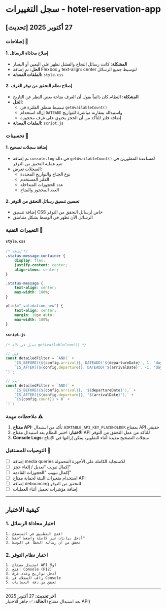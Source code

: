 # سجل التغييرات - hotel-reservation-app

## [تحديث] 27 أكتوبر 2025

### إصلاحات 🐛

#### 1. إصلاح محاذاة الرسائل
- **المشكلة:** كانت رسائل النجاح والفشل تظهر على اليمين أو اليسار
- **الحل:** تم إضافة Flexbox و text-align: center لتوسيط جميع الرسائل
- **الملفات المعدلة:** `style.css`

#### 2. إصلاح نظام التحقق من توفر الغرف
- **المشكلة:** النظام كان دائماً يقول أن الغرف متاحة بغض النظر عن التاريخ
- **الحل:** 
  - تبسيط منطق الفلترة في `getAvailableCount()`
  - إزالة استخدام `DATEADD` واستبداله بمقارنة مباشرة للتواريخ
  - إضافة فلتر للتأكد من أن الحجز يحتوي على غرف محجوزة
- **الملفات المعدلة:** `script.js`

### تحسينات 🚀

#### 1. إضافة سجلات تصحيح
- تم إضافة `console.log` في دالة `getAvailableCount()` لمساعدة المطورين في تتبع عملية التحقق من التوفر
- السجلات تعرض:
  - نوع الجناح والتواريخ المحددة
  - الفلتر المستخدم
  - عدد الحجوزات المتداخلة
  - العدد المحجوز والمتاح

#### 2. تحسين تنسيق رسائل التحقق من التوفر
- إضافة تنسيق CSS خاص لرسائل التحقق من التوفر
- الرسائل الآن تظهر في الوسط بشكل متناسق

### التغييرات التقنية 🔧

#### `style.css`
```css
/* إضافة */
.status-message-container {
    display: flex;
    justify-content: center;
    align-items: center;
}

.status-message {
    text-align: center;
    max-width: 100%;
}

p[id$="_validation_new"] {
    text-align: center;
    margin: 10px auto;
    max-width: 100%;
}
```

#### `script.js`
```javascript
/* تعديل في دالة getAvailableCount() */

// قبل:
const detailedFilter = `AND(` +
    `IS_BEFORE({${config.arrival}}, DATEADD('${departureDate}', 1, 'days')),` +
    `IS_AFTER({${config.departure}}, DATEADD('${arrivalDate}', -1, 'days'))` +
`)`;

// بعد:
const detailedFilter = `AND(` +
    `IS_BEFORE({${config.arrival}}, '${departureDate}'),` +
    `IS_AFTER({${config.departure}}, '${arrivalDate}'),` +
    `{${config.count}} > 0` +
`)`;
```

### ملاحظات مهمة ⚠️

1. **مفتاح API:** تأكد من استبدال `AIRTABLE_API_KEY_PLACEHOLDER` بمفتاح API حقيقي
2. **الاختبار:** اختبر النظام بعد استبدال مفتاح API للتأكد من عمل التحقق من التوفر
3. **Console Logs:** سجلات التصحيح مفيدة أثناء التطوير، يمكن إزالتها في الإنتاج

### التوصيات للمستقبل 📝

- [ ] إضافة media queries للاستجابة الكاملة على الأجهزة المحمولة
- [ ] إكمال تبويب "تعديل / إلغاء حجز"
- [ ] إكمال تبويب "الحجوزات القادمة"
- [ ] استخدام متغيرات البيئة لحماية مفتاح API
- [ ] إضافة debouncing للتحقق من التوفر
- [ ] إضافة مؤشرات تحميل أثناء العمليات

---

## كيفية الاختبار

### 1. اختبار محاذاة الرسائل
```
1. افتح التطبيق في المتصفح
2. أدخل بيانات غير كاملة واضغط "حفظ"
3. تحقق من أن رسالة الخطأ في الوسط
```

### 2. اختبار نظام التوفر
```
1. استبدل مفتاح API أولاً
2. افتح Console (F12)
3. أدخل تواريخ وعدد غرف
4. راقب السجلات في Console
5. تحقق من دقة الحسابات
```

---

**آخر تحديث:** 27 أكتوبر 2025  
**الحالة:** ✅ جاهز للاختبار (بعد استبدال مفتاح API)

